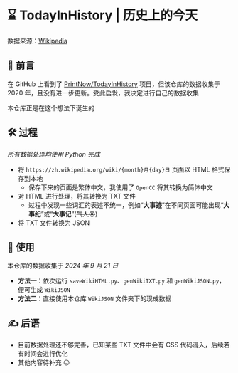 # ⌛ TodayInHistory | 历史上的今天

数据来源：[Wikipedia](https://zh.wikipedia.org/)

## 📖 前言

在 GitHub 上看到了 [PrintNow/TodayInHistory](https://github.com/PrintNow/TodayInHistory) 项目，但该仓库的数据收集于 2020 年，且没有进一步更新。受此启发，我决定进行自己的数据收集

本仓库正是在这个想法下诞生的

## 🛠️ 过程

*所有数据处理均使用 Python 完成*

- 将 `https://zh.wikipedia.org/wiki/{month}月{day}日` 页面以 HTML 格式保存到本地
  - 保存下来的页面是繁体中文，我使用了 `OpenCC` 将其转换为简体中文
- 对 HTML 进行处理，将其转换为 TXT 文件
  - 过程中发现一些词汇的表述不统一，例如“**大事迹**”在不同页面可能出现“**大事纪**”或“**大事记**”(~~气人😠~~)
- 将 TXT 文件转换为 JSON

## 🚀 使用

本仓库的数据收集于 *2024 年 9 月 21 日*

- **方法一**：依次运行 `saveWikiHTML.py`、`genWikiTXT.py` 和 `genWikiJSON.py`，便可生成 `WikiJSON`
- **方法二**：直接使用本仓库 `WikiJSON` 文件夹下的现成数据

## ✍️ 后语

- 目前数据处理还不够完善，已知某些 TXT 文件中会有 CSS 代码混入，后续若有时间会进行优化
- 其他内容待补充 😑